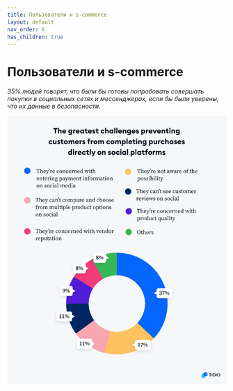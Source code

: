 ```yaml
---
title: Пользователи и s-commerce
layout: default
nav_order: 6
has_children: true
---
```


# Пользователи и s-commerce

_35% людей говорят, что были бы готовы попробовать совершать покупки в социальных сетях и мессенджерах, если бы были уверены, что их данные в безопасности._

![Пользователи и s-commerce](/assets/images/users_and_sc.png "Пользователи и s-commerce")
